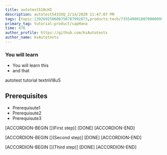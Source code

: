 ```yaml
---
title: autotest510cHI
description: autotest5433XQ_2/14/2020 11:47:07 PM
tags: [topic:139269250608756787992873,products:tech/73554900100700000996,tutorial:experience/advanced]
primary_tag: tutorial:product/sapHana
time: 476
author_profile: https://github.com/ksAutotests
author_name: ksAutotests
---
```

### You will learn
- You will learn this
- and that

autotest tutorial textnVI8u5

## Prerequisites
- Prerequisute1
- Prerequisute2
- Prerequisute3

[ACCORDION-BEGIN [](First step)]
[DONE]
[ACCORDION-END]

[ACCORDION-BEGIN [](Second step)]
[DONE]
[ACCORDION-END]

[ACCORDION-BEGIN [](Third step)]
[DONE]
[ACCORDION-END]

